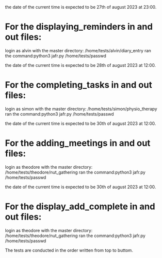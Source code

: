 the date of the current time is expected to be 27th of august 2023 at 23:00. 
# For the displaying_reminders in and out files:
login as alvin with the master directory:
/home/tests/alvin/diary_entry
ran the command:python3 jafr.py /home/tests/passwd

the date of the current time is expected to be 28th of august 2023 at 12:00. 
# For the completing_tasks in and out files:
login as simon with the master directory:
/home/tests/simon/physio_therapy
ran the command:python3 jafr.py /home/tests/passwd

the date of the current time is expected to be 30th of august 2023 at 12:00. 
# For the adding_meetings in and out files:
login as theodore with the master directory:
/home/tests/theodore/nut_gathering
ran the command:python3 jafr.py /home/tests/passwd

the date of the current time is expected to be 30th of august 2023 at 12:00. 
# For the display_add_complete in and out files:
login as theodore with the master directory:
/home/tests/theodore/nut_gathering
ran the command:python3 jafr.py /home/tests/passwd

The tests are conducted in the order written from top to buttom. 
